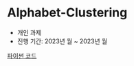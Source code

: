 # Alphabet-Clustering
- 개인 과제 
- 진행 기간: 2023년 월 ~ 2023년 월

[파이썬 코드](https://github.com/Doonco/Alphabet-Clustering)

